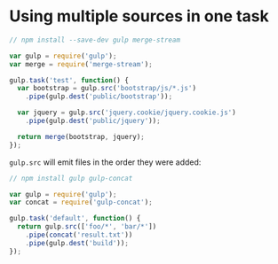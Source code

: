 # Using multiple sources in one task

```javascript
// npm install --save-dev gulp merge-stream

var gulp = require('gulp');
var merge = require('merge-stream');

gulp.task('test', function() {
  var bootstrap = gulp.src('bootstrap/js/*.js')
    .pipe(gulp.dest('public/bootstrap'));

  var jquery = gulp.src('jquery.cookie/jquery.cookie.js')
    .pipe(gulp.dest('public/jquery'));

  return merge(bootstrap, jquery);
});
```

`gulp.src` will emit files in the order they were added:

```javascript
// npm install gulp gulp-concat

var gulp = require('gulp');
var concat = require('gulp-concat');

gulp.task('default', function() {
  return gulp.src(['foo/*', 'bar/*'])
    .pipe(concat('result.txt'))
    .pipe(gulp.dest('build'));
});

